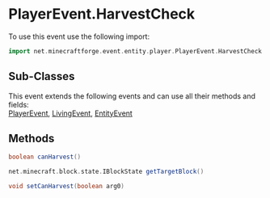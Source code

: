 # PlayerEvent.HarvestCheck

To use this event use the following import:
```groovy
import net.minecraftforge.event.entity.player.PlayerEvent.HarvestCheck
```

## Sub-Classes
This event extends the following events and can use all their methods and fields: <br>
[PlayerEvent](../player_event/player_event.md), [LivingEvent](../living_event/living_event.md), [EntityEvent](../entity_event/entity_event.md)

## Methods
```groovy
boolean canHarvest()
```

```groovy
net.minecraft.block.state.IBlockState getTargetBlock()
```

```groovy
void setCanHarvest(boolean arg0)
```

